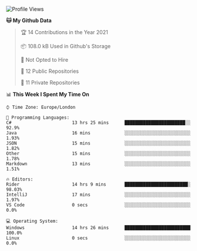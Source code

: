<!--START_SECTION:waka-->
![Profile Views](http://img.shields.io/badge/Profile%20Views-0-blue)

**🐱 My Github Data** 

> 🏆 14 Contributions in the Year 2021
 > 
> 📦 108.0 kB Used in Github's Storage 
 > 
> 🚫 Not Opted to Hire
 > 
> 📜 12 Public Repositories 
 > 
> 🔑 11 Private Repositories  
 > 
📊 **This Week I Spent My Time On** 

```text
⌚︎ Time Zone: Europe/London

💬 Programming Languages: 
C#                       13 hrs 25 mins      ███████████████████████░░   92.9% 
Java                     16 mins             ░░░░░░░░░░░░░░░░░░░░░░░░░   1.93% 
JSON                     15 mins             ░░░░░░░░░░░░░░░░░░░░░░░░░   1.82% 
Other                    15 mins             ░░░░░░░░░░░░░░░░░░░░░░░░░   1.78% 
Markdown                 13 mins             ░░░░░░░░░░░░░░░░░░░░░░░░░   1.51%

🔥 Editors: 
Rider                    14 hrs 9 mins       ████████████████████████░   98.03% 
IntelliJ                 17 mins             ░░░░░░░░░░░░░░░░░░░░░░░░░   1.97% 
VS Code                  0 secs              ░░░░░░░░░░░░░░░░░░░░░░░░░   0.0%

💻 Operating System: 
Windows                  14 hrs 26 mins      █████████████████████████   100.0% 
Linux                    0 secs              ░░░░░░░░░░░░░░░░░░░░░░░░░   0.0%

```


<!--END_SECTION:waka-->
